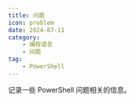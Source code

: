 ```yaml
---
title: 问题
icon: problem
date: 2024-07-11
category: 
    - 编程语言
    - 问题
tag:
    - PowerShell
---
```


记录一些 PowerShell 问题相关的信息。

<!-- more -->

<AutoCatalog />
